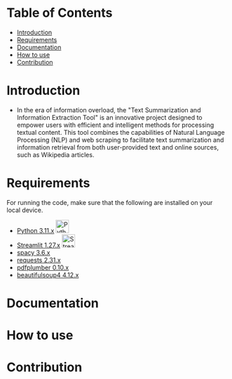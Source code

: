 # Table of Contents
- [Introduction](#introduction) <br>
- [Requirements](#requirements) <br>
- [Documentation](#documentation) <br>
- [How to use](#how-to-use) <br>
- [Contribution](#contribution)

# Introduction
-	In the era of information overload, the "Text Summarization and Information Extraction Tool" is an innovative project designed to empower users with efficient and intelligent methods for processing textual content. This tool combines the capabilities of Natural Language Processing (NLP) and web scraping to facilitate text summarization and information retrieval from both user-provided text and online sources, such as Wikipedia articles.

# Requirements
For running the code, make sure that the following are installed on your local device.
- [Python 3.11.x](https://www.python.org/) <img src="https://upload.wikimedia.org/wikipedia/commons/thumb/c/c3/Python-logo-notext.svg/1869px-Python-logo-notext.svg.png" width="30px" height="30px" alt="Python3.11.x">
- [Streamlit 1.27.x](https://streamlit.io) <img src="https://upload.wikimedia.org/wikipedia/commons/7/77/Streamlit-logo-primary-colormark-darktext.png" width="30px" height="30px" alt="Streamlit1.27.x">
- [spacy 3.6.x](https://spacy.io)
- [requests 2.31.x](https://pypi.org/project/requests/)
- [pdfplumber 0.10.x](https://pypi.org/project/pdfplumber/)
- [beautifulsoup4 4.12.x](https://pypi.org/project/beautifulsoup4/)
# Documentation
# How to use
# Contribution 

